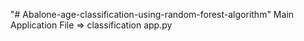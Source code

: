 "# Abalone-age-classification-using-random-forest-algorithm" 
Main Application File => classification app.py
